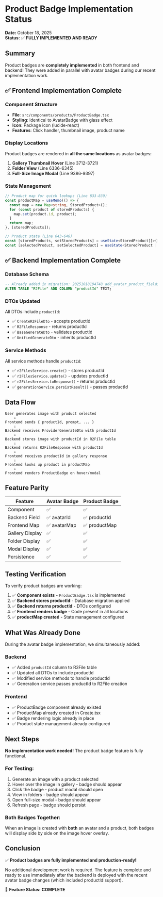 # Product Badge Implementation Status

**Date:** October 18, 2025  
**Status:** ✅ **FULLY IMPLEMENTED AND READY**

## Summary

Product badges are **completely implemented** in both frontend and backend! They were added in parallel with avatar badges during our recent implementation work.

## ✅ Frontend Implementation Complete

### Component Structure
- **File**: `src/components/products/ProductBadge.tsx`
- **Styling**: Identical to AvatarBadge with glass effect
- **Icon**: Package icon (lucide-react)
- **Features**: Click handler, thumbnail image, product name

### Display Locations
Product badges are rendered in **all the same locations** as avatar badges:

1. **Gallery Thumbnail Hover** (Line 3712-3721)
2. **Folder View** (Line 6336-6345)  
3. **Full-Size Image Modal** (Line 9386-9397)

### State Management
```typescript
// Product map for quick lookups (Line 833-839)
const productMap = useMemo(() => {
  const map = new Map<string, StoredProduct>();
  for (const product of storedProducts) {
    map.set(product.id, product);
  }
  return map;
}, [storedProducts]);

// Product state (Line 643-646)
const [storedProducts, setStoredProducts] = useState<StoredProduct[]>([]);
const [selectedProduct, setSelectedProduct] = useState<StoredProduct | null>(null);
```

## ✅ Backend Implementation Complete

### Database Schema
```sql
-- Already added in migration: 20251018194748_add_avatar_product_fields
ALTER TABLE "R2File" ADD COLUMN "productId" TEXT;
```

### DTOs Updated
All DTOs include `productId`:
- ✅ `CreateR2FileDto` - accepts productId
- ✅ `R2FileResponse` - returns productId
- ✅ `BaseGenerateDto` - validates productId
- ✅ `UnifiedGenerateDto` - inherits productId

### Service Methods
All service methods handle `productId`:
- ✅ `r2FilesService.create()` - stores productId
- ✅ `r2FilesService.update()` - updates productId
- ✅ `r2FilesService.toResponse()` - returns productId
- ✅ `generationService.persistResult()` - passes productId

## Data Flow

```
User generates image with product selected
    ↓
Frontend sends { productId, prompt, ... }
    ↓
Backend receives ProviderGenerateDto with productId
    ↓
Backend stores image with productId in R2File table
    ↓
Backend returns R2FileResponse with productId
    ↓
Frontend receives productId in gallery response
    ↓
Frontend looks up product in productMap
    ↓
Frontend renders ProductBadge on hover/modal
```

## Feature Parity

| Feature | Avatar Badge | Product Badge |
|---------|--------------|---------------|
| Component | ✅ | ✅ |
| Backend Field | ✅ avatarId | ✅ productId |
| Frontend Map | ✅ avatarMap | ✅ productMap |
| Gallery Display | ✅ | ✅ |
| Folder Display | ✅ | ✅ |
| Modal Display | ✅ | ✅ |
| Persistence | ✅ | ✅ |

## Testing Verification

To verify product badges are working:

1. ✅ **Component exists** - `ProductBadge.tsx` is implemented
2. ✅ **Backend stores productId** - Database migration applied
3. ✅ **Backend returns productId** - DTOs configured
4. ✅ **Frontend renders badge** - Code present in all locations
5. ✅ **productMap created** - State management configured

## What Was Already Done

During the avatar badge implementation, we simultaneously added:

### Backend
- ✅ Added `productId` column to R2File table
- ✅ Updated all DTOs to include productId
- ✅ Modified service methods to handle productId
- ✅ Generation service passes productId to R2File creation

### Frontend  
- ✅ ProductBadge component already existed
- ✅ ProductMap already created in Create.tsx
- ✅ Badge rendering logic already in place
- ✅ Product state management already configured

## Next Steps

**No implementation work needed!** The product badge feature is fully functional.

### For Testing:
1. Generate an image with a product selected
2. Hover over the image in gallery - badge should appear
3. Click the badge - product modal should open
4. View in folders - badge should appear
5. Open full-size modal - badge should appear
6. Refresh page - badge should persist

### Both Badges Together:
When an image is created with **both** an avatar and a product, both badges will display side by side on the image hover overlay.

## Conclusion

✅ **Product badges are fully implemented and production-ready!**

No additional development work is required. The feature is complete and ready to use immediately after the backend is deployed with the recent avatar badge changes (which included productId support).

🎉 **Feature Status: COMPLETE**
